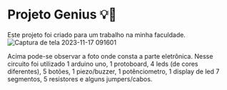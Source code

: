 # Projeto Genius 💡🪫
Este projeto foi criado para um trabalho na minha faculdade.
![Captura de tela 2023-11-17 091601](https://github.com/iagomauricioo/projeto_genius/assets/118476701/2ff2e4d4-175f-4364-8226-ec7094bcf9e3)

Acima pode-se observar a foto onde consta a parte eletrônica. Nesse circuito foi utilizado 1 arduino uno, 1 protoboard, 4 leds (de cores diferentes), 5 botões, 1 piezo/buzzer, 1 potênciometro, 1 display de led 7 segmentos, 5 resistores e alguns jumpers/cabos.
